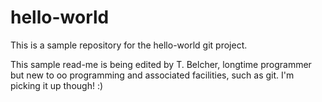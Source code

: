 # hello-world
This is a sample repository for the hello-world git project.

This sample read-me is being edited by T. Belcher, longtime programmer but new to oo programming and associated facilities, such as git.  I'm picking it up though! :)

